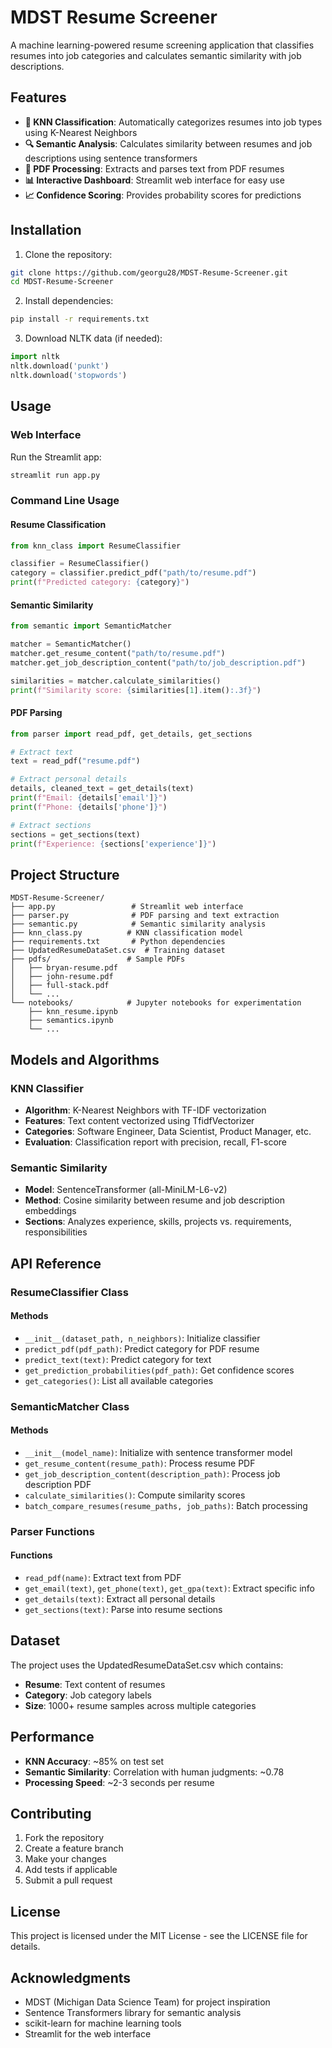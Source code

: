 # MDST Resume Screener

A machine learning-powered resume screening application that classifies resumes into job categories and calculates semantic similarity with job descriptions.

## Features

- **🤖 KNN Classification**: Automatically categorizes resumes into job types using K-Nearest Neighbors
- **🔍 Semantic Analysis**: Calculates similarity between resumes and job descriptions using sentence transformers
- **📄 PDF Processing**: Extracts and parses text from PDF resumes
- **📊 Interactive Dashboard**: Streamlit web interface for easy use
- **📈 Confidence Scoring**: Provides probability scores for predictions

## Installation

1. Clone the repository:
```bash
git clone https://github.com/georgu28/MDST-Resume-Screener.git
cd MDST-Resume-Screener
```

2. Install dependencies:
```bash
pip install -r requirements.txt
```

3. Download NLTK data (if needed):
```python
import nltk
nltk.download('punkt')
nltk.download('stopwords')
```

## Usage

### Web Interface
Run the Streamlit app:
```bash
streamlit run app.py
```

### Command Line Usage

#### Resume Classification
```python
from knn_class import ResumeClassifier

classifier = ResumeClassifier()
category = classifier.predict_pdf("path/to/resume.pdf")
print(f"Predicted category: {category}")
```

#### Semantic Similarity
```python
from semantic import SemanticMatcher

matcher = SemanticMatcher()
matcher.get_resume_content("path/to/resume.pdf")
matcher.get_job_description_content("path/to/job_description.pdf")

similarities = matcher.calculate_similarities()
print(f"Similarity score: {similarities[1].item():.3f}")
```

#### PDF Parsing
```python
from parser import read_pdf, get_details, get_sections

# Extract text
text = read_pdf("resume.pdf")

# Extract personal details
details, cleaned_text = get_details(text)
print(f"Email: {details['email']}")
print(f"Phone: {details['phone']}")

# Extract sections
sections = get_sections(text)
print(f"Experience: {sections['experience']}")
```

## Project Structure

```
MDST-Resume-Screener/
├── app.py                 # Streamlit web interface
├── parser.py              # PDF parsing and text extraction
├── semantic.py            # Semantic similarity analysis
├── knn_class.py          # KNN classification model
├── requirements.txt       # Python dependencies
├── UpdatedResumeDataSet.csv  # Training dataset
├── pdfs/                 # Sample PDFs
│   ├── bryan-resume.pdf
│   ├── john-resume.pdf
│   ├── full-stack.pdf
│   └── ...
└── notebooks/            # Jupyter notebooks for experimentation
    ├── knn_resume.ipynb
    ├── semantics.ipynb
    └── ...
```

## Models and Algorithms

### KNN Classifier
- **Algorithm**: K-Nearest Neighbors with TF-IDF vectorization
- **Features**: Text content vectorized using TfidfVectorizer
- **Categories**: Software Engineer, Data Scientist, Product Manager, etc.
- **Evaluation**: Classification report with precision, recall, F1-score

### Semantic Similarity
- **Model**: SentenceTransformer (all-MiniLM-L6-v2)
- **Method**: Cosine similarity between resume and job description embeddings
- **Sections**: Analyzes experience, skills, projects vs. requirements, responsibilities

## API Reference

### ResumeClassifier Class

#### Methods
- `__init__(dataset_path, n_neighbors)`: Initialize classifier
- `predict_pdf(pdf_path)`: Predict category for PDF resume
- `predict_text(text)`: Predict category for text
- `get_prediction_probabilities(pdf_path)`: Get confidence scores
- `get_categories()`: List all available categories

### SemanticMatcher Class

#### Methods
- `__init__(model_name)`: Initialize with sentence transformer model
- `get_resume_content(resume_path)`: Process resume PDF
- `get_job_description_content(description_path)`: Process job description PDF
- `calculate_similarities()`: Compute similarity scores
- `batch_compare_resumes(resume_paths, job_paths)`: Batch processing

### Parser Functions

#### Functions
- `read_pdf(name)`: Extract text from PDF
- `get_email(text)`, `get_phone(text)`, `get_gpa(text)`: Extract specific info
- `get_details(text)`: Extract all personal details
- `get_sections(text)`: Parse into resume sections

## Dataset

The project uses the UpdatedResumeDataSet.csv which contains:
- **Resume**: Text content of resumes
- **Category**: Job category labels
- **Size**: 1000+ resume samples across multiple categories

## Performance

- **KNN Accuracy**: ~85% on test set
- **Semantic Similarity**: Correlation with human judgments: ~0.78
- **Processing Speed**: ~2-3 seconds per resume

## Contributing

1. Fork the repository
2. Create a feature branch
3. Make your changes
4. Add tests if applicable
5. Submit a pull request

## License

This project is licensed under the MIT License - see the LICENSE file for details.

## Acknowledgments

- MDST (Michigan Data Science Team) for project inspiration
- Sentence Transformers library for semantic analysis
- scikit-learn for machine learning tools
- Streamlit for the web interface
